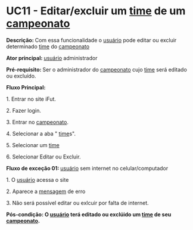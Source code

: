 # UC11 - Editar/excluir um  <a href="../../lexico/#time">time</a> de um <a href="../../lexico/#campeonato">campeonato</a>

<p class = "text-justify"><b>Descrição: </b>Com essa funcionalidade o  <a href="../../lexico/#usuario">usuário</a> pode editar ou excluir determinado  <a href="../../lexico/#time">time</a> do <a href="../../lexico/#campeonato">campeonato</a></p>
<p class = "text-justify"><b>Ator principal: </b> <a href="../../lexico/#usuario">usuário</a> administrador</p>
<p class = "text-justify"><b>Pré-requisito: </b>Ser o administrador do <a href="../../lexico/#campeonato">campeonato</a> cujo  <a href="../../lexico/#time">time</a> será editado ou excluído.</p>
<b>Fluxo Principal:</b><p class = "text-justify"></p>
<p>1. Entrar no site iFut.</p>
<p>2. Fazer login.</p>
<p>3. Entrar no <a href="../../lexico/#campeonato">campeonato</a>.</p>
<p>4. Selecionar a aba " <a href="../../lexico/#time">time</a>s".</p>
<p>5. Selecionar um  <a href="../../lexico/#time">time</a></p>
<p>6. Selecionar Editar ou Excluir.</p>


<b>Fluxo de exceção 01: </b> <a href="../../lexico/#usuario">usuário</a> sem internet no celular/computador
<p class = "text-justify">1. O  <a href="../../lexico/#usuario">usuário</a> acessa o site</p>
<p class = "text-justify">2. Aparece a  <a href="../../lexico/#mensagem">mensagem</a> de erro</p>
<p class = "text-justify">3. Não será possível editar ou exlcuir por falta de internet.
<p><b>Pós-condição: O  <a href="../../lexico/#usuario">usuário</a> terá editado ou exclúido um  <a href="../../lexico/#time">time</a> de seu <a href="../../lexico/#campeonato">campeonato</a>.</b></p>